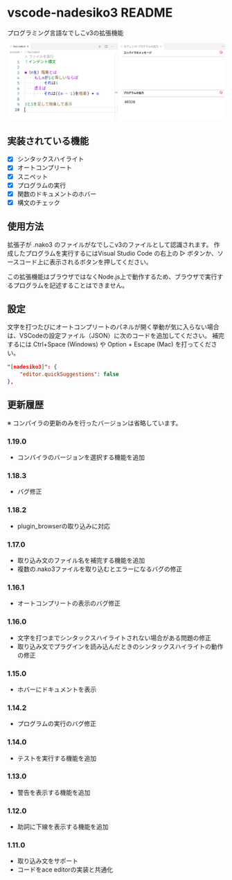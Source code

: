 # vscode-nadesiko3 README

プログラミング言語なでしこv3の拡張機能

![screenshot](https://raw.githubusercontent.com/yy0931/nadesiko3-vscode/master/nako.png)

## 実装されている機能
- [x] シンタックスハイライト
- [x] オートコンプリート
- [x] スニペット
- [x] プログラムの実行
- [x] 関数のドキュメントのホバー
- [x] 構文のチェック

## 使用方法
拡張子が .nako3 のファイルがなでしこv3のファイルとして認識されます。
作成したプログラムを実行するにはVisual Studio Code の右上の ▷ ボタンか、ソースコード上に表示されるボタンを押してください。

この拡張機能はブラウザではなくNode.js上で動作するため、ブラウザで実行するプログラムを記述することはできません。

## 設定
文字を打つたびにオートコンプリートのパネルが開く挙動が気に入らない場合は、VSCodeの設定ファイル（JSON）に次のコードを追加してください。
補完するには Ctrl+Space (Windows) や Option + Escape (Mac) を打ってください。

```json
"[nadesiko3]": {
    "editor.quickSuggestions": false
},
```

## 更新履歴
※ コンパイラの更新のみを行ったバージョンは省略しています。

### 1.19.0
- コンパイラのバージョンを選択する機能を追加

### 1.18.3
- バグ修正

### 1.18.2
- plugin_browserの取り込みに対応

### 1.17.0
- 取り込み文のファイル名を補完する機能を追加
- 複数の.nako3ファイルを取り込むとエラーになるバグの修正

### 1.16.1
- オートコンプリートの表示のバグ修正

### 1.16.0
- 文字を打つまでシンタックスハイライトされない場合がある問題の修正
- 取り込み文でプラグインを読み込んだときのシンタックスハイライトの動作の修正

### 1.15.0
- ホバーにドキュメントを表示

### 1.14.2
- プログラムの実行のバグ修正

### 1.14.0
- テストを実行する機能を追加

### 1.13.0
- 警告を表示する機能を追加

### 1.12.0
- 助詞に下線を表示する機能を追加

### 1.11.0
- 取り込み文をサポート
- コードをace editorの実装と共通化
